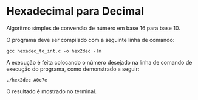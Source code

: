 # Hexadecimal para Decimal
Algoritmo simples de conversão de número em base 16 para base 10.

O programa deve ser compilado com a seguinte linha de comando:

    gcc hexadec_to_int.c -o hex2dec -lm
    
A execução é feita colocando o número desejado na linha de comando de execução do programa, como demonstrado a seguir:

    ./hex2dec A0c7e
    
O resultado é mostrado no terminal.
